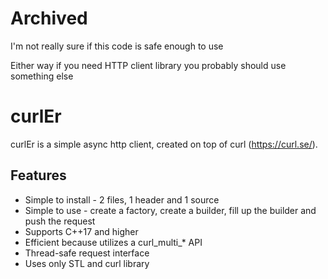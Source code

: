 # Archived

I'm not really sure if this code is safe enough to use

Either way if you need HTTP client library you probably should use something else

# curlEr

curlEr is a simple async http client, created on top of curl (https://curl.se/).

## Features

* Simple to install - 2 files, 1 header and 1 source
* Simple to use - create a factory, create a builder, fill up the builder and push the request
* Supports C++17 and higher
* Efficient because utilizes a curl_multi_* API
* Thread-safe request interface
* Uses only STL and curl library
